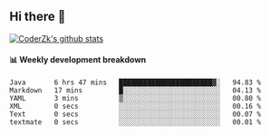 ## Hi there 👋

[![CoderZk's github stats](https://github-readme-stats.vercel.app/api?username=zhoukuo123&show_icons=true&count_private=true)](https://github.com/anuraghazra/github-readme-stats)

#### :bar_chart: Weekly development breakdown

<!--START_SECTION:waka-->

```text
Java       6 hrs 47 mins   ███████████████████████▓░   94.83 %
Markdown   17 mins         █░░░░░░░░░░░░░░░░░░░░░░░░   04.13 %
YAML       3 mins          ▒░░░░░░░░░░░░░░░░░░░░░░░░   00.80 %
XML        0 secs          ░░░░░░░░░░░░░░░░░░░░░░░░░   00.16 %
Text       0 secs          ░░░░░░░░░░░░░░░░░░░░░░░░░   00.07 %
textmate   0 secs          ░░░░░░░░░░░░░░░░░░░░░░░░░   00.01 %
```

<!--END_SECTION:waka-->
